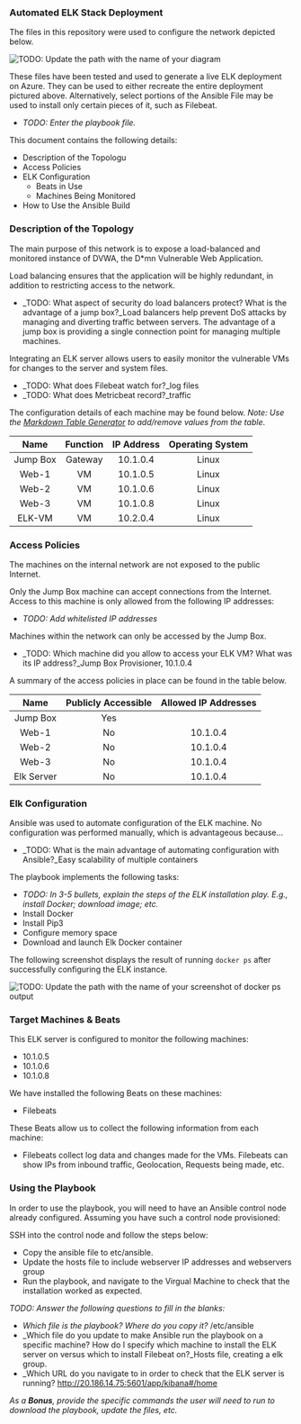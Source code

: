 ### Automated ELK Stack Deployment

The files in this repository were used to configure the network depicted below.

![TODO: Update the path with the name of your diagram](Images/diagram_filename.png)

These files have been tested and used to generate a live ELK deployment on Azure. They can be used to either recreate the entire deployment pictured above. Alternatively, select portions of the Ansible File may be used to install only certain pieces of it, such as Filebeat.

  - _TODO: Enter the playbook file._

This document contains the following details:
- Description of the Topologu
- Access Policies
- ELK Configuration
  - Beats in Use
  - Machines Being Monitored
- How to Use the Ansible Build


### Description of the Topology

The main purpose of this network is to expose a load-balanced and monitored instance of DVWA, the D*mn Vulnerable Web Application.

Load balancing ensures that the application will be highly redundant, in addition to restricting access to the network.
- _TODO: What aspect of security do load balancers protect? What is the advantage of a jump box?_Load balancers help prevent DoS attacks by managing and diverting traffic between servers.  The advantage of a jump box is providing a single connection point for managing multiple machines.

Integrating an ELK server allows users to easily monitor the vulnerable VMs for changes to the server and system files.
- _TODO: What does Filebeat watch for?_log files
- _TODO: What does Metricbeat record?_traffic 

The configuration details of each machine may be found below.
_Note: Use the [Markdown Table Generator](http://www.tablesgenerator.com/markdown_tables) to add/remove values from the table_.

|   Name   | Function | IP Address | Operating System |
|:--------:|:--------:|:----------:|:----------------:|
| Jump Box | Gateway  | 10.1.0.4   | Linux            |
| Web-1    | VM       | 10.1.0.5   | Linux            |
| Web-2    | VM       | 10.1.0.6   | Linux            |
| Web-3    | VM       | 10.1.0.8   | Linux            |
| ELK-VM   | VM       | 10.2.0.4   | Linux            |

### Access Policies

The machines on the internal network are not exposed to the public Internet. 

Only the Jump Box machine can accept connections from the Internet. Access to this machine is only allowed from the following IP addresses:
- _TODO: Add whitelisted IP addresses_

Machines within the network can only be accessed by the Jump Box.
- _TODO: Which machine did you allow to access your ELK VM? What was its IP address?_Jump Box Provisioner, 10.1.0.4

A summary of the access policies in place can be found in the table below.

|    Name    | Publicly Accessible | Allowed IP Addresses |
|:----------:|:-------------------:|:--------------------:|
| Jump Box   | Yes                 |                      |
| Web-1      | No                  | 10.1.0.4             |
| Web-2      | No                  | 10.1.0.4             |
| Web-3      | No                  | 10.1.0.4             |
| Elk Server | No                  | 10.1.0.4             |

### Elk Configuration

Ansible was used to automate configuration of the ELK machine. No configuration was performed manually, which is advantageous because...
- _TODO: What is the main advantage of automating configuration with Ansible?_Easy scalability of multiple containers 

The playbook implements the following tasks:
- _TODO: In 3-5 bullets, explain the steps of the ELK installation play. E.g., install Docker; download image; etc._
- Install Docker
- Install Pip3
- Configure memory space
- Download and launch Elk Docker container

The following screenshot displays the result of running `docker ps` after successfully configuring the ELK instance.

![TODO: Update the path with the name of your screenshot of docker ps output](Images/docker_ps_output.png)

### Target Machines & Beats
This ELK server is configured to monitor the following machines:
- 10.1.0.5
- 10.1.0.6
- 10.1.0.8

We have installed the following Beats on these machines:
- Filebeats

These Beats allow us to collect the following information from each machine:
- Filebeats collect log data and changes made for the VMs. Filebeats can show IPs from inbound traffic, Geolocation, Requests being made, etc.

### Using the Playbook
In order to use the playbook, you will need to have an Ansible control node already configured. Assuming you have such a control node provisioned: 

SSH into the control node and follow the steps below:
- Copy the ansible file to etc/ansible.
- Update the hosts file to include webserver IP addresses and webservers group
- Run the playbook, and navigate to the Virgual Machine to check that the installation worked as expected.

_TODO: Answer the following questions to fill in the blanks:_
- _Which file is the playbook? Where do you copy it?_ /etc/ansible
- _Which file do you update to make Ansible run the playbook on a specific machine? How do I specify which machine to install the ELK server on versus which to install Filebeat on?_Hosts file, creating a elk group. 
- _Which URL do you navigate to in order to check that the ELK server is running? http://20.186.14.75:5601/app/kibana#/home

_As a **Bonus**, provide the specific commands the user will need to run to download the playbook, update the files, etc._
